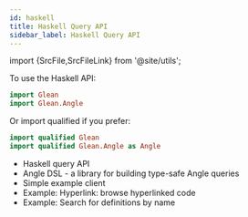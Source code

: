 ```yaml
---
id: haskell
title: Haskell Query API
sidebar_label: Haskell Query API
---
```


import {SrcFile,SrcFileLink} from '@site/utils';

To use the Haskell API:

```haskell
import Glean
import Glean.Angle
```

Or import qualified if you prefer:

```haskell
import qualified Glean
import qualified Glean.Angle as Angle
```

 * <SrcFileLink file="glean/hs/Glean/Query/Thrift.hs">Haskell query API</SrcFileLink>
 * <SrcFileLink file="glean/hs/Glean/Query/Angle.hs">Angle DSL</SrcFileLink> - a library for building type-safe Angle queries
 * <SrcFileLink file="glean/client/hs/example/Example.hs">Simple example client</SrcFileLink>
 * <SrcFileLink file="glean/demo/Hyperlink.hs">Example: Hyperlink: browse hyperlinked code</SrcFileLink>
 * <SrcFileLink file="glean/lib/Glean/Search/Search.hs">Example: Search for definitions by name</SrcFileLink>
